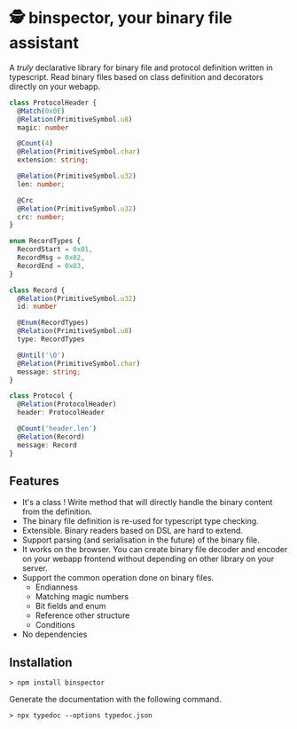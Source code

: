 # 🕵️ binspector, your binary file assistant

A _truly_ declarative library for binary file and protocol definition
written in typescript. Read binary files based on class
definition and decorators directly on your webapp.

```typescript
class ProtocolHeader {
  @Match(0x0E)
  @Relation(PrimitiveSymbol.u8)
  magic: number

  @Count(4)
  @Relation(PrimitiveSymbol.char)
  extension: string;

  @Relation(PrimitiveSymbol.u32)
  len: number;

  @Crc
  @Relation(PrimitiveSymbol.u32)
  crc: number;
}

enum RecordTypes {
  RecordStart = 0x01,
  RecordMsg = 0x02,
  RecordEnd = 0x03,
}

class Record {
  @Relation(PrimitiveSymbol.u32)
  id: number

  @Enum(RecordTypes)
  @Relation(PrimitiveSymbol.u8)
  type: RecordTypes

  @Until('\0')
  @Relation(PrimitiveSymbol.char)
  message: string;
}

class Protocol {
  @Relation(ProtocolHeader)
  header: ProtocolHeader

  @Count('header.len')
  @Relation(Record)
  message: Record
}
```

## Features

* It's a class ! Write method that will directly handle the binary
  content from the definition.
* The binary file definition is re-used for typescript type checking.
* Extensible. Binary readers based on DSL are hard to extend.
* Support parsing (and serialisation in the future) of the binary file.
* It works on the browser. You can create binary file decoder and encoder on
  your webapp frontend without depending on other library on your server.
* Support the common operation done on binary files.
  * Endianness
  * Matching magic numbers
  * Bit fields and enum
  * Reference other structure
  * Conditions
* No dependencies

## Installation

```text
> npm install binspector
```

Generate the documentation with the following command.

```text
> npx typedoc --options typedoc.json
```
